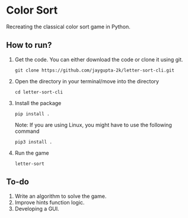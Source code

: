 # Color Sort
Recreating the classical color sort game in Python.

## How to run?
1. Get the code.
   You can either download the code or clone it using git.
   ```
   git clone https://github.com/jaygupta-2k/letter-sort-cli.git
   ```
2. Open the directory in your terminal/move into the directory
   ```
   cd letter-sort-cli
   ```
4. Install the package
   ```
   pip install .
   ```
   Note: If you are using Linux, you might have to use the following command
   ```
   pip3 install .
   ```
5. Run the game
   ```
   letter-sort
   ```

## To-do
1. Write an algorithm to solve the game.
2. Improve hints function logic.
3. Developing a GUI.
